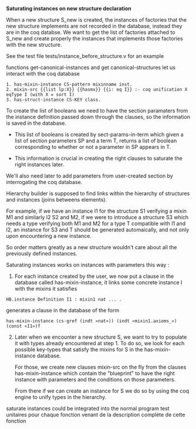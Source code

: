 <b> Saturating instances on new structure declaration </b>

When a new structure S_new is created, the instances of factories that the new structure implements are not recorded in the database, instead they are in the coq databse. We want to get the list of factories attached to S_new and create properly the instances that implements those factories with the new structure.

See the test file tests/instance_before_structure.v for an example

functions get-canonical-instances and get canonical-structures let us interact with the coq database 

```coq
1. has-mixin-instance CS-pattern mixinname inst.
2. mixin-src {{list lp:X}} {{hasmx}} {{i: eq I}} :- coq unification X eqType I (with X = sort I)
3. has-struct-instance CS-KEY class.
```

To create the list of booleans we need to have the section paramaters from the instance definition passed down through the clauses, so the information is saved in the database. 

- This list of booleans is created by sect-params-in-term which given a list of section parameters SP and a term T, returns a list of boolean corresponding to whether or not a parameter in SP appears in T.

- This information is crucial in creating the right clauses to saturate the right instances later.

We'll also need later to add parameters from user-created section by interrogating the coq database.


Hierarchy builder is supposed to find links within the hierarchy of structures and instances (joins betweens elements).


For example, if we have an instance I1 for the structure S1 verifying a mixin M1 and similarly I2 S2 and M2, if we were to introduce a structure S3 which needs a type verifying both M1 and M2 for a type T compatible with I1 and I2, an instance for S3 and T should be generated automaically, and not only upon encountering a new instance. 

So order matters greatly as a new structure wouldn't care about all the previously defined instances.


Saturating instances works on instances with parameters this way : 

1. For each instance created by the user, we now put a clause in the database called has-mixin-instance, it links some concrete instance I with the mixins it satisfies 
```coq
HB.instance Definition I1 : mixin1 nat ... .  
```
generates a clause in the database of the form 
```coq 
has-mixin-instance (cs-gref (indt «nat»)) (indt «mixin1.axioms_») (const «I1»)f
```

2. Later when we encounter a new structure S, we want to try to populate it with types already encountered at step 1.
To do so, we look for each possible key-types that satisfy the mixins for S in the has-mixin-instance database. 
    
    For those, we create new clauses mixin-src on the fly from the clauses has-mixin-instance which contain the "blueprint" to have the right instance with parameters and the conditions on those parameters.
    
    From there if we can create an instance for S we do so by using the coq engine to unify types in the hierarchy.


saturate instances could be integrated into the normal program
test unitaires pour chaque fonction venant de la description complète de cette fonction